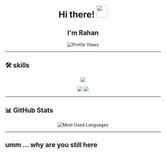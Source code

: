 <h1 align="center">Hi there! <img src="https://emoji.discadia.com/emojis/628498ba-d3e1-4722-99d2-a09a3c0b6866.gif" width="35" height="40" /></h1>
<h2 align="center">I'm Rahan </h2>



<p align="center">
  <img src="https://komarev.com/ghpvc/?username=RealRahan&label=Profile+Views&color=8ae009&style=flat-square" alt="Profile Views" />
</p>

---



## 🛠️ skills  
<p align="center">
  <img src="https://img.shields.io/badge/HTML5-%23E34F26.svg?style=for-the-badge&logo=html5&logoColor=white" />
<p align="center">
  <img src="https://img.shields.io/badge/python-3670A0?style=for-the-badge&logo=python&logoColor=ffdd54" />
  <img src="https://img.shields.io/badge/CSS3-%231572B6.svg?style=for-the-badge&logo=css3&logoColor=white" />
 
---

## 📊 GitHub Stats  
<div align="center">
 
  <img src="https://github-readme-stats.vercel.app/api/top-langs?username=RealRahan&show_icons=true&locale=en&layout=compact&theme=tokyonight&hide_border=true" alt="Most Used Languages" />
</div>

---


  
umm ... why are you still here
---
